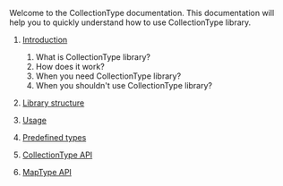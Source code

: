 Welcome to the CollectionType documentation. This documentation will help you to quickly understand how to use CollectionType library.

1. [Introduction](/docs/01.Introduction.md)
    1. What is CollectionType library?
    2. How does it work?
    3. When you need CollectionType library?
    4. When you shouldn't use CollectionType library?
 
2. [Library structure](/docs/2.LibraryStructure.md) 

3. [Usage](/docs/3.Usage.md)

4. [Predefined types](/docs/4.PredefinedTypes.md)

5. [CollectionType API](/docs/5.CollectionTypeAPI.md)

6. [MapType API](/docs/6.MapTypeAPI.md)